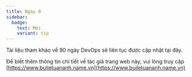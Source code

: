```yaml
---
title: Ngày 0
sidebar:
  badge:
    text: Mới
    variant: tip
---
```


Tài liệu tham khảo về 90 ngày DevOps sẽ liên tục được cập nhật tại đây.

Để biết thêm thông tin chi tiết về tác giả trang web này, vui lòng truy cập [https://www.builetuananh.name.vn](https://www.builetuananh.name.vn)
